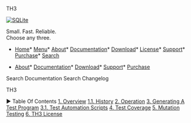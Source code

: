 




TH3




[![SQLite](images/sqlite370_banner.gif)](index.html)


Small. Fast. Reliable.  
Choose any three.


* [Home](index.html)* [Menu](javascript:void(0))* [About](about.html)* [Documentation](docs.html)* [Download](download.html)* [License](copyright.html)* [Support](support.html)* [Purchase](prosupport.html)* [Search](javascript:void(0))




* [About](about.html)* [Documentation](docs.html)* [Download](download.html)* [Support](support.html)* [Purchase](prosupport.html)






Search Documentation
Search Changelog










TH3


►
Table Of Contents
[1\. Overview](#overview)
[1\.1\. History](#history)
[2\. Operation](#operation)
[3\. Generating A Test Program](#generating_a_test_program)
[3\.1\. Test Automation Scripts](#test_automation_scripts)
[4\. Test Coverage](#test_coverage)
[5\. Mutation Testing](#mutation_testing)
[6\. TH3 License](#th3_license)




